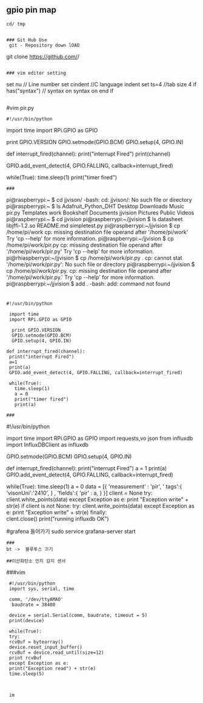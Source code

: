 

## gpio pin map
```
cd/ tmp


### Git Hub Use
 git - Repository down lOAD
  ```
  git clone https://github.com/<user name>/<repository name>
  ```
  
  ### vim editor setting
  ```
  set nu  // Line number
  set cindent //C language indent
  set ts=4  //tab size 4
  if has("syntax")  // syntax on
    syntax on
   end if
   ```
```
   #vim pir.py

    #!/usr/bin/python
  
  import time
import RPi.GPIO as GPIO
 
 print GPIO.VERSION
  GPIO.setmode(GPIO.BCM)
 GPIO.setup(4, GPIO.IN)

 def interrupt_fired(channel):
     print("interrupt Fired")
    print(channel)

GPIO.add_event_detect(4, GPIO.FALLING, callback=interrupt_fired)
 
while(True):
  time.sleep(1)
     print("timer fired")
 
 ```
 ###
 ```
 pi@raspberrypi:~ $ cd jjvison/
-bash: cd: jjvison/: No such file or directory
pi@raspberrypi:~ $ ls
Adafruit_Python_DHT  Desktop    Downloads  Music     pir.py  Templates  work
Bookshelf            Documents  jjvision   Pictures  Public  Videos
pi@raspberrypi:~ $ cd jjvision
pi@raspberrypi:~/jjvision $ ls
datasheet  libjffi-1.2.so  README.md  simpletest.py
pi@raspberrypi:~/jjvision $ cp /home/pi/work
cp: missing destination file operand after '/home/pi/work'
Try 'cp --help' for more information.
pi@raspberrypi:~/jjvision $ cp /home/pi/work/pir.py
cp: missing destination file operand after '/home/pi/work/pir.py'
Try 'cp --help' for more information.
pi@rhiaspberrypi:~/jjvision $ cp /home/pi/work/pir.py .
cp: cannot stat '/home/pi/work/pir.py': No such file or directory
pi@raspberrypi:~/jjvision $ cp /home/pi/work/pir.py.
cp: missing destination file operand after '/home/pi/work/pir.py.'
Try 'cp --help' for more information.
pi@raspberrypi:~/jjvision $ add .
-bash: add: command not found
```
```
###
```
#!/usr/bin/python

 import time
 import RPi.GPIO as GPIO
 
  print GPIO.VERSION
  GPIO.setmode(GPIO.BCM)
  GPIO.setup(4, GPIO.IN)

def interrupt_fired(channel):
 print("interrupt Fired")
 a=1
 print(a)
 GPIO.add_event_detect(4, GPIO.FALLING, callback=interrupt_fired)
 
 while(True):
   time.sleep(1)
   a = 0
   print("timer fired")
   print(a)
   `````
   ```
   ###
   ```
   #!/usr/bin/python
  
 import time
import RPi.GPIO as GPIO
 import requests,vo json
  from influxdb import InfluxDBClient as influxdb
 
 GPIO.setmode(GPIO.BCM)
 GPIO.setup(4, GPIO.IN)

 def interrupt_fired(channel):
     print("interrupt Fired")
     a = 1
   print(a)
  GPIO.add_event_detect(4, GPIO.FALLING, callback=interrupt_fired)
 
  while(True):
    time.sleep(1)
     a = 0
      data = [{
         'measurement' : 'pir',
        ' tags':{
            'visonUni':'2410',
             } ,
         'fields':{
            'pir' : a,
            }
         }]
     client = None
     try:
         client.white_points(data)
    except Exception as e:
          print "Exception write" + str(e)
    if client is not None:
         try:
             client.write_points(data)
        except Exception as e:
            print "Exception write" + str(e)
               finally:                   
 clent.close()
 print("running influxdb OK")


#grafena 들어가기
 sudo service grafana-server start
 
 ```
 ### 
 bt ->  블루투스 끄기
 
 ##이산화탄소 인지 감지 센서 
 ```
 
 ###vim
```
 #!/usr/bin/python
 import sys, serial, time
 
 comm, '/dev/ttyAMAO'
  baudrate = 38400
 
 device = serial.Serial(comm, baudrate, timeout = 5)
 print(device)
 
 while(True):
 try:
 rcvBuf = bytearray()
 device.reset_input_buffer()
 rcvBuf = device.read_until(size=12)
 print rcvBuf
 except Exception as e:
 print("Exception read") + str(e)
 time.sleep(5)

 
 
 im
 

